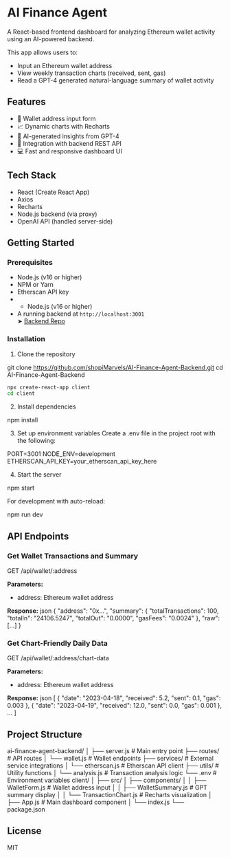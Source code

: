 # AI Finance Agent

A React-based frontend dashboard for analyzing Ethereum wallet activity using an AI-powered backend.

This app allows users to:
- Input an Ethereum wallet address
- View weekly transaction charts (received, sent, gas)
- Read a GPT-4 generated natural-language summary of wallet activity
  
## Features

- 🎯 Wallet address input form
- 📈 Dynamic charts with Recharts
- 🧠 AI-generated insights from GPT-4
- 🔁 Integration with backend REST API
- 💻 Fast and responsive dashboard UI

## Tech Stack

- React (Create React App)
- Axios
- Recharts
- Node.js backend (via proxy)
- OpenAI API (handled server-side)

## Getting Started

### Prerequisites

- Node.js (v16 or higher)
- NPM or Yarn
- Etherscan API key
- - Node.js (v16 or higher)
- A running backend at `http://localhost:3001`  
  ➤ [Backend Repo](https://github.com/shopiMarvels/AI-Finance-Agent-Backend)

### Installation

1. Clone the repository
   
git clone https://github.com/shopiMarvels/AI-Finance-Agent-Backend.git
   cd AI-Finance-Agent-Backend
   ```bash
   npx create-react-app client
   cd client
   ```

2. Install dependencies
   
npm install


3. Set up environment variables
   Create a .env file in the project root with the following:
   
PORT=3001
   NODE_ENV=development
   ETHERSCAN_API_KEY=your_etherscan_api_key_here


4. Start the server
   
npm start

   
   For development with auto-reload:
   
npm run dev


## API Endpoints

### Get Wallet Transactions and Summary

GET /api/wallet/:address


**Parameters:**
- address: Ethereum wallet address

**Response:**
json
{
  "address": "0x...",
  "summary": {
    "totalTransactions": 100,
    "totalIn": "24106.5247",
    "totalOut": "0.0000",
    "gasFees": "0.0024"
  },
  "raw": [...]
}


### Get Chart-Friendly Daily Data

GET /api/wallet/:address/chart-data


**Parameters:**
- address: Ethereum wallet address

**Response:**
json
[
  { "date": "2023-04-18", "received": 5.2, "sent": 0.1, "gas": 0.003 },
  { "date": "2023-04-19", "received": 12.0, "sent": 0.0, "gas": 0.001 },
  ...
]


## Project Structure

ai-finance-agent-backend/
│
├── server.js           # Main entry point
├── routes/             # API routes
│   └── wallet.js       # Wallet endpoints
├── services/           # External service integrations
│   └── etherscan.js    # Etherscan API client
├── utils/              # Utility functions
│   └── analysis.js     # Transaction analysis logic
└── .env                # Environment variables
client/
│
├── src/
│   ├── components/
│   │   ├── WalletForm.js        # Wallet address input
│   │   ├── WalletSummary.js     # GPT summary display
│   │   └── TransactionChart.js  # Recharts visualization
│   ├── App.js                   # Main dashboard component
│   └── index.js
└── package.json


## License

MIT
